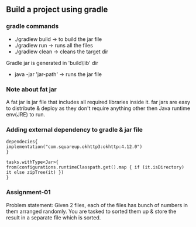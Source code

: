 ## Build a project using gradle 


### gradle commands 

- ./gradlew build -> to build the jar file
- ./gradlew run -> runs all the files
- ./gradlew clean -> cleans the target dir

Gradle jar is generated in 'build\lib' dir

- java -jar 'jar-path' -> runs the jar file

### Note about fat jar

A fat jar is jar file that includes all required libraries inside it.
far jars are easy to distribute & deploy as they don't require anything other then
Java runtime env(JRE) to run.

### Adding external dependency to gradle & jar file
```
dependecies{
implementation("com.squareup.okhttp3:okhttp:4.12.0") 
}

tasks.withType<Jar>{
from(configurations.runtimeClasspath.get().map { if (it.isDirectory) it else zipTree(it) })
}
```

### Assignment-01
Problem statement:
Given 2 files, each of the files has bunch of numbers in them arranged 
randomly.
You are tasked to sorted them up & store the result in a separate file
which is sorted.


